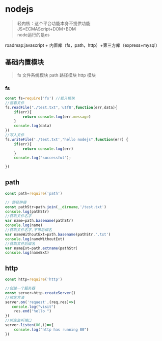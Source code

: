 # nodejs

>轻内核：这个平台功能本身不提供功能  
>JS=ECMAScript+DOM+BOM  
>node运行的是es  

roadmap:javascript + 内置库（fs，path，http）+第三方库（express+mysql）

## 基础内置模块
> fs 文件系统模块
> path 路径模块
> http 模块

### fs
```javascript
const fs=require('fs') //载入模块
//查看文件
fs.readFile("./test.txt",'utf8',function(err,data){
    if(err){
        return console.log(err.message)
    }
    console.log(data)
})
//写入文件
fs.writeFile('./test.txt',"hello nodejs",function(err) {
    if(err){
        return console.log(err)
    }
    console.log("successful");

})
```
## path
```javascript
const path=require('path')

// 路径拼接
const pathStr=path.join(__dirname,'/test.txt')
console.log(pathStr)
//获取文件名字
var name=path.basename(pathStr)
console.log(name)
//获取文件名字,不带后缀名
var nameWithoutExt=path.basename(pathStr,'.txt')
console.log(nameWithoutExt)
//获取文件后缀名
var nameExt=path.extname(pathStr)
console.log(nameExt)
```
## http
```javascript
const http=require('http')

//创建一个服务器
const server=http.createServer()
//绑定方法
server.on('request',(req,res)=>{
   console.log("visit") 
    res.end("hello ")
})
//绑定监听端口
server.listen(80,()=>{
    console.log("http has running 80")
})
```

